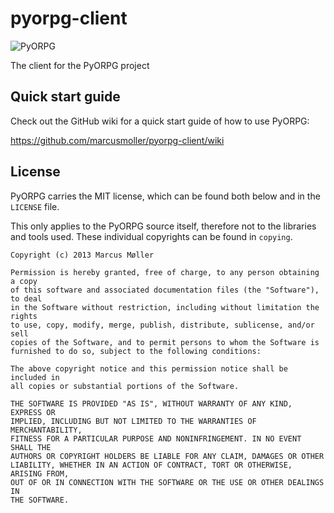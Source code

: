 pyorpg-client
=============

![PyORPG](https://raw.github.com/marcusmoller/pyorpg-client/master/pyorpg-logo.png)

The client for the PyORPG project

## Quick start guide

Check out the GitHub wiki for a quick start guide of how to use PyORPG:

https://github.com/marcusmoller/pyorpg-client/wiki

## License

PyORPG carries the MIT license, which can be found both below and in the
`LICENSE` file.

This only applies to the PyORPG source itself, therefore not to the libraries and tools used. These individual copyrights can be found in `copying`.

```
Copyright (c) 2013 Marcus Møller

Permission is hereby granted, free of charge, to any person obtaining a copy
of this software and associated documentation files (the "Software"), to deal
in the Software without restriction, including without limitation the rights
to use, copy, modify, merge, publish, distribute, sublicense, and/or sell
copies of the Software, and to permit persons to whom the Software is
furnished to do so, subject to the following conditions:

The above copyright notice and this permission notice shall be included in
all copies or substantial portions of the Software.

THE SOFTWARE IS PROVIDED "AS IS", WITHOUT WARRANTY OF ANY KIND, EXPRESS OR
IMPLIED, INCLUDING BUT NOT LIMITED TO THE WARRANTIES OF MERCHANTABILITY,
FITNESS FOR A PARTICULAR PURPOSE AND NONINFRINGEMENT. IN NO EVENT SHALL THE
AUTHORS OR COPYRIGHT HOLDERS BE LIABLE FOR ANY CLAIM, DAMAGES OR OTHER
LIABILITY, WHETHER IN AN ACTION OF CONTRACT, TORT OR OTHERWISE, ARISING FROM,
OUT OF OR IN CONNECTION WITH THE SOFTWARE OR THE USE OR OTHER DEALINGS IN
THE SOFTWARE.
```
